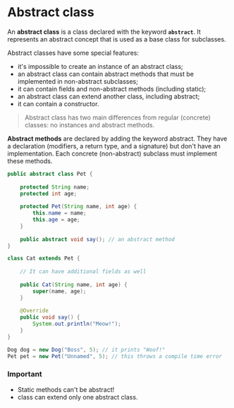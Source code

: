 # Abstract class

An **abstract class** is a class declared with the keyword **`abstract`**. It represents an abstract concept that is used as a base class for subclasses.

Abstract classes have some special features:

- it's impossible to create an instance of an abstract class;
- an abstract class can contain abstract methods that must be implemented in non-abstract subclasses;
- it can contain fields and non-abstract methods (including static);
- an abstract class can extend another class, including abstract;
- it can contain a constructor.

> Abstract class has two main differences from regular (concrete) classes: no instances and abstract methods.

**Abstract methods** are declared by adding the keyword abstract. They have a declaration (modifiers, a return type, and a signature) but don't have an implementation. Each concrete (non-abstract) subclass must implement these methods.

```java
public abstract class Pet {
 
    protected String name;
    protected int age;
 
    protected Pet(String name, int age) {
        this.name = name;
        this.age = age;
    }
 
    public abstract void say(); // an abstract method
}

class Cat extends Pet {
 
    // It can have additional fields as well
 
    public Cat(String name, int age) {
        super(name, age);
    }
 
    @Override
    public void say() {
        System.out.println("Meow!");
    }
}

Dog dog = new Dog("Boss", 5); // it prints "Woof!"
Pet pet = new Pet("Unnamed", 5); // this throws a compile time error
```

### Important

- Static methods can't be abstract!
- class can extend only one abstract class.